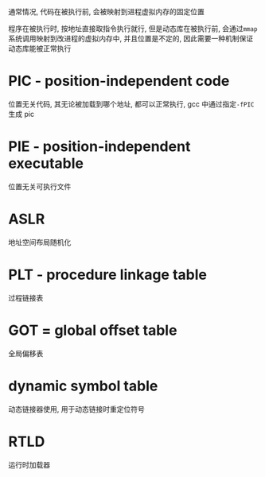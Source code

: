 通常情况, 代码在被执行前, 会被映射到进程虚拟内存的固定位置

程序在被执行时, 按地址直接取指令执行就行, 但是动态库在被执行前, 会通过`mmap`系统调用映射到改进程的虚拟内存中, 并且位置是不定的, 因此需要一种机制保证动态库能被正常执行

# PIC - position-independent code

位置无关代码, 其无论被加载到哪个地址, 都可以正常执行, gcc 中通过指定`-fPIC`生成 pic

# PIE - position-independent executable

位置无关可执行文件

# ASLR

地址空间布局随机化

# PLT - procedure linkage table

过程链接表

# GOT = global offset table

全局偏移表

# dynamic symbol table

动态链接器使用, 用于动态链接时重定位符号

# RTLD

运行时加载器
